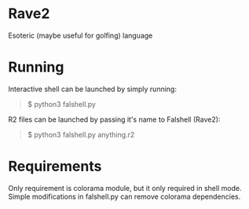 # Rave2
Esoteric (maybe useful for golfing) language

# Running
Interactive shell can be launched by simply running:

> $ python3 falshell.py

R2 files can be launched by passing it's name to Falshell (Rave2):

> $ python3 falshell.py anything.r2

# Requirements
Only requirement is colorama module, but it only required in shell mode. Simple modifications in falshell.py can remove colorama dependencies.
